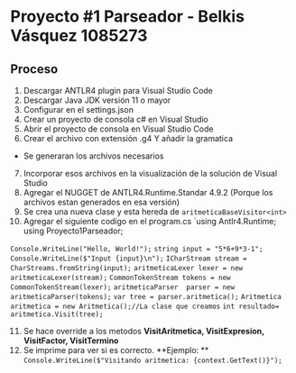 # Proyecto #1 Parseador - Belkis Vásquez 1085273

## Proceso
1. Descargar ANTLR4 plugin para Visual Studio Code
2. Descargar Java JDK versión 11 o mayor
3. Configurar en el settings.json 
4. Crear un proyecto de consola c# en Visual Studio
5. Abrir el proyecto de consola en Visual Studio Code
6. Crear el archivo con extensión .g4 Y añadir la gramatica
- Se generaran los archivos necesarios
7. Incorporar esos archivos en la visualización de la solución de Visual Studio
8. Agregar el NUGGET de ANTLR4.Runtime.Standar 4.9.2 (Porque los archivos estan generados en esa versión)
9. Se crea una nueva clase y esta hereda de `aritmeticaBaseVisitor<int>`
10. Agregar el siguiente codigo en el program.cs
`using Antlr4.Runtime;
using Proyecto1Parseador;

`Console.WriteLine("Hello, World!");`
`string input = "5*6+9*3-1";`
`Console.WriteLine($"Input {input}\n");`
`ICharStream stream = CharStreams.fromString(input);`
`aritmeticaLexer lexer = new aritmeticaLexer(stream);`
`CommonTokenStream tokens = new CommonTokenStream(lexer);`
`aritmeticaParser  parser = new aritmeticaParser(tokens);`
`var tree = parser.aritmetica();`
`Aritmetica aritmetica = new Aritmetica();//La clase que creamos`
`int resultado= aritmetica.Visit(tree);`

11. Se hace override a los metodos **VisitAritmetica, VisitExpresion, VisitFactor, VisitTermino**
12. Se imprime para ver si es correcto.
 **Ejemplo: ** `Console.WriteLine($"Visitando aritmetica: {context.GetText()}");`
